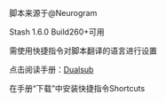 脚本来源于@Neurogram

Stash 1.6.0 Build260+可用

需使用快捷指令对脚本翻译的语言进行设置

点击阅读手册：[Dualsub](https://neurogram.notion.site/Dualsub-b8b2c5259ef54b349722717ec25c2853)

在手册“下载”中安装快捷指令Shortcuts
